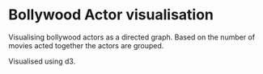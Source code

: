 # Bollywood Actor visualisation

Visualising bollywood actors as a directed graph. Based on the number of movies acted together the actors are grouped. 

Visualised using d3.

